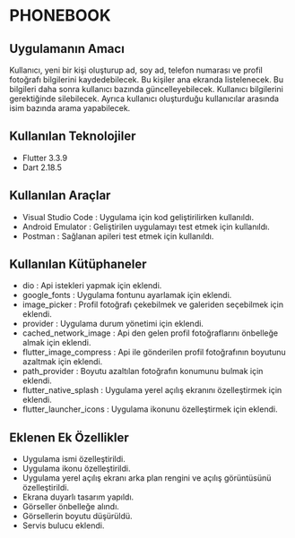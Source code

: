 # PHONEBOOK
## Uygulamanın Amacı
Kullanıcı, yeni bir kişi oluşturup ad, soy ad, telefon numarası ve profil fotoğrafı bilgilerini kaydedebilecek. Bu kişiler ana ekranda listelenecek. Bu bilgileri daha sonra kullanıcı bazında güncelleyebilecek. Kullanıcı bilgilerini gerektiğinde silebilecek. Ayrıca kullanıcı oluşturduğu kullanıcılar arasında isim bazında arama yapabilecek.

## Kullanılan Teknolojiler
- Flutter 3.3.9
- Dart 2.18.5

## Kullanılan Araçlar
- Visual Studio Code : Uygulama için kod geliştirilirken kullanıldı.
- Android Emulator : Geliştirilen uygulamayı test etmek için kullanıldı.
- Postman : Sağlanan apileri test etmek için kullanıldı.

## Kullanılan Kütüphaneler
- dio : Api istekleri yapmak için eklendi.
- google_fonts : Uygulama fontunu ayarlamak için eklendi.
- image_picker : Profil fotoğrafı çekebilmek ve galeriden seçebilmek için eklendi.
- provider : Uygulama durum yönetimi için eklendi.
- cached_network_image : Api den gelen profil fotoğraflarını önbelleğe almak için eklendi.
- flutter_image_compress : Api ile gönderilen profil fotoğrafının boyutunu azaltmak için eklendi.
- path_provider : Boyutu azaltılan fotoğrafın konumunu bulmak için eklendi.
- flutter_native_splash : Uygulama yerel açılış ekranını özelleştirmek için eklendi.
- flutter_launcher_icons : Uygulama ikonunu özelleştirmek için eklendi.


## Eklenen Ek Özellikler
- Uygulama ismi özelleştirildi.
- Uygulama ikonu özelleştirildi.
- Uygulama yerel açılış ekranı arka plan rengini ve açılış görüntüsünü özelleştirildi.
- Ekrana duyarlı tasarım yapıldı.
- Görseller önbelleğe alındı.
- Görsellerin boyutu düşürüldü.
- Servis bulucu eklendi.
